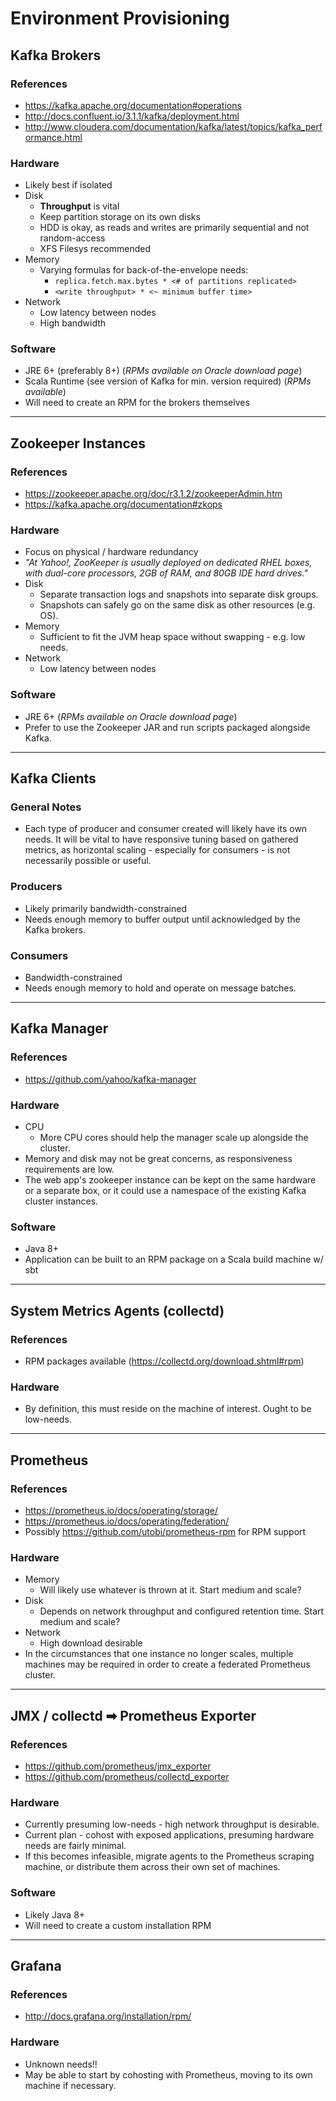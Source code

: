 # Environment Provisioning #

## Kafka Brokers ##

### References ###
* https://kafka.apache.org/documentation#operations
* http://docs.confluent.io/3.1.1/kafka/deployment.html
* http://www.cloudera.com/documentation/kafka/latest/topics/kafka_performance.html

### Hardware ###
* Likely best if isolated
* Disk
  * **Throughput** is vital
  * Keep partition storage on its own disks
  * HDD is okay, as reads and writes are primarily sequential and not random-access
  * XFS Filesys recommended
* Memory
  * Varying formulas for back-of-the-envelope needs:
    * `replica.fetch.max.bytes * <# of partitions replicated>`
    * `<write throughput> * <~ minimum buffer time>`
* Network
   * Low latency between nodes
   * High bandwidth

### Software ###
* JRE 6+ (preferably 8+) (_RPMs available on Oracle download page_)
* Scala Runtime (see version of Kafka for min. version required) (_RPMs available_)
* Will need to create an RPM for the brokers themselves

-----

## Zookeeper Instances ##

### References ###
* https://zookeeper.apache.org/doc/r3.1.2/zookeeperAdmin.htm
* https://kafka.apache.org/documentation#zkops

### Hardware ###
* Focus on physical / hardware redundancy
* _"At Yahoo!, ZooKeeper is usually deployed on dedicated RHEL boxes, with dual-core processors, 2GB of RAM, and 80GB IDE hard drives."_
* Disk
  * Separate transaction logs and snapshots into separate disk groups.
  * Snapshots can safely go on the same disk as other resources (e.g. OS).
* Memory
  * Sufficient to fit the JVM heap space without swapping - e.g. low needs.
* Network
  * Low latency between nodes

### Software ###
* JRE 6+ (_RPMs available on Oracle download page_)
* Prefer to use the Zookeeper JAR and run scripts packaged alongside Kafka.

-----

## Kafka Clients ##

### General Notes ###
* Each type of producer and consumer created will likely have its own needs. It will be vital to have responsive tuning based on gathered metrics, as horizontal scaling - especially for consumers - is not necessarily possible or useful.

### Producers ###
* Likely primarily bandwidth-constrained
* Needs enough memory to buffer output until acknowledged by the Kafka brokers.

### Consumers ###
* Bandwidth-constrained
* Needs enough memory to hold and operate on message batches.

-----

## Kafka Manager ##

### References ###
* https://github.com/yahoo/kafka-manager

### Hardware ###
* CPU
  * More CPU cores should help the manager scale up alongside the cluster.
* Memory and disk may not be great concerns, as responsiveness requirements are low.
* The web app's zookeeper instance can be kept on the same hardware or a separate box, or it could use a namespace of the existing Kafka cluster instances.

### Software ###
* Java 8+
* Application can be built to an RPM package on a Scala build machine w/ sbt

------

## System Metrics Agents (collectd) ##

### References ###
* RPM packages available (https://collectd.org/download.shtml#rpm)

### Hardware ###
* By definition, this must reside on the machine of interest.  Ought to be low-needs.

-----

## Prometheus ##

### References ###
* https://prometheus.io/docs/operating/storage/
* https://prometheus.io/docs/operating/federation/
* Possibly https://github.com/utobi/prometheus-rpm for RPM support

### Hardware ###
* Memory
  * Will likely use whatever is thrown at it.  Start medium and scale?
* Disk
  * Depends on network throughput and configured retention time.  Start medium and scale?
* Network
  * High download desirable
* In the circumstances that one instance no longer scales, multiple machines may be required in order to create a federated Prometheus cluster.

-----

## JMX / collectd ➡ Prometheus Exporter ##

### References ###
* https://github.com/prometheus/jmx_exporter
* https://github.com/prometheus/collectd_exporter

### Hardware ###
* Currently presuming low-needs - high network throughput is desirable.
* Current plan - cohost with exposed applications, presuming hardware needs are fairly minimal.
* If this becomes infeasible, migrate agents to the Prometheus scraping machine, or distribute them across their own set of machines.

### Software ###
* Likely Java 8+
* Will need to create a custom installation RPM

-----

## Grafana ##

### References ###
* http://docs.grafana.org/installation/rpm/

### Hardware ###
* Unknown needs!!
* May be able to start by cohosting with Prometheus, moving to its own machine if necessary.
